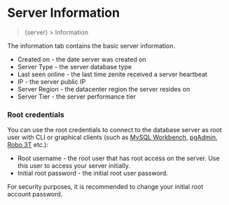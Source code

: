 # Server Information

> (server) > Information

The information tab contains the basic server information.

* Created on - the date server was created on
* Server Type - the server database type
* Last seen online - the last time zenite received a server heartbeat
* IP - the server public IP
* Server Region - the datacenter region the server resides on
* Server Tier - the server performance tier

### Root credentials

You can use the root credentials to connect to the database server as root user with CLI or graphical clients (such as [MySQL Workbench](https://www.mysql.com/products/workbench/), [pgAdmin](https://www.pgadmin.org/), [Robo 3T](https://robomongo.org/) etc.):

* Root username - the root user that has root access on the server. Use this user to access your server initially.
* Initial root password - the initial root user password.

For security purposes, it is recommended to change your initial root account password.
